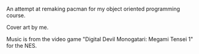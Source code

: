 An attempt at remaking pacman for my object oriented programming course.

Cover art by me.

Music is from the video game "Digital Devil Monogatari: Megami Tensei 1" for the NES.
